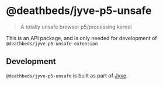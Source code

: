 
# @deathbeds/jyve-p5-unsafe
> A totally unsafe browser p5/processing kernel

This is an API package, and is only needed for development of `@deathbeds/jyve-p5-unsafe-extension`

## Development
`@deathbeds/jyve-p5-unsafe` is built as part of [Jyve](https://github.com/deathbeds/jyve).
